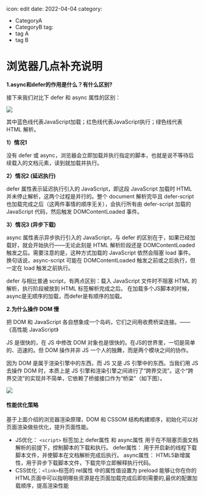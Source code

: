  icon: edit
date: 2022-04-04
category:
  - CategoryA
  - CategoryB
tag:
  - tag A
  - tag B
 
 
 # 浏览器几点补充说明



**1.async和defer的作用是什么？有什么区别?**

接下来我们对比下 defer 和 async 属性的区别：

<img src="https://pic4.zhimg.com/v2-909c198b7ef020ad8529cfa97f4ffd6f_r.jpg">

其中蓝色线代表JavaScript加载；红色线代表JavaScript执行；绿色线代表 HTML 解析。

**1）情况1<script src="script.js"></script>**

没有 defer 或 async，浏览器会立即加载并执行指定的脚本，也就是说不等待后续载入的文档元素，读到就加载并执行。

**2）情况2 <script defer src="script.js"></script>(延迟执行)**

defer 属性表示延迟执行引入的 JavaScript，即这段 JavaScript 加载时 HTML 并未停止解析，这两个过程是并行的。整个 document 解析完毕且 defer-script 也加载完成之后（这两件事情的顺序无关），会执行所有由 defer-script 加载的 JavaScript 代码，然后触发 DOMContentLoaded 事件。

**3）情况3<script async src="script.js"></script> (异步下载)**

async 属性表示异步执行引入的 JavaScript，与 defer 的区别在于，如果已经加载好，就会开始执行——无论此刻是 HTML 解析阶段还是 DOMContentLoaded 触发之后。需要注意的是，这种方式加载的 JavaScript 依然会阻塞 load 事件。换句话说，async-script 可能在 DOMContentLoaded 触发之前或之后执行，但一定在 load 触发之前执行。

defer 与相比普通 script，有两点区别：载入 JavaScript 文件时不阻塞 HTML 的解析，执行阶段被放到 HTML 标签解析完成之后。 在加载多个JS脚本的时候，async是无顺序的加载，而defer是有顺序的加载。

**2.为什么操作 DOM 慢**

把 DOM 和 JavaScript 各自想象成一个岛屿，它们之间用收费桥梁连接。——《高性能 JavaScript》

JS 是很快的，在 JS 中修改 DOM 对象也是很快的。在JS的世界里，一切是简单的、迅速的。但 DOM 操作并非 JS 一个人的独舞，而是两个模块之间的协作。

因为 DOM 是属于渲染引擎中的东西，而 JS 又是 JS 引擎中的东西。当我们用 JS 去操作 DOM 时，本质上是 JS 引擎和渲染引擎之间进行了“跨界交流”。这个“跨界交流”的实现并不简单，它依赖了桥接接口作为“桥梁”（如下图）。

<img src="https://pic2.zhimg.com/80/v2-6793a821ad983860b7567eec4166fe79_720w.jpg">

#### 性能优化策略

基于上面介绍的浏览器渲染原理，DOM 和 CSSOM 结构构建顺序，初始化可以对页面渲染做些优化，提升页面性能。

- JS优化： `<script>` 标签加上 defer属性 和 async属性 用于在不阻塞页面文档解析的前提下，控制脚本的下载和执行。 defer属性： 用于开启新的线程下载脚本文件，并使脚本在文档解析完成后执行。 async属性： HTML5新增属性，用于异步下载脚本文件，下载完毕立即解释执行代码。
- CSS优化：`<link>`标签的 rel属性 中的属性值设置为 preload 能够让你在你的HTML页面中可以指明哪些资源是在页面加载完成后即刻需要的,最优的配置加载顺序，提高渲染性能